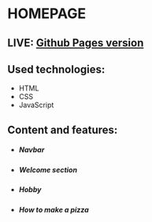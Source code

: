 # HOMEPAGE

## LIVE: [Github Pages version](https://oskarwoj.github.io/homePage/)

## Used technologies:

- HTML
- CSS
- JavaScript

## Content and features:

- ##### Navbar

- ##### Welcome section

- ##### Hobby

- ##### How to make a pizza
